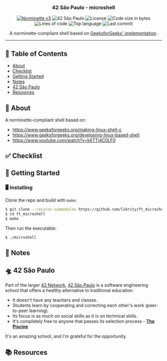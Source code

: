 <h3 align="center">42 São Paulo - microshell</h3>

<div align="center">

[![Norminette v3](https://github.com/librity/ft_microshell/actions/workflows/norminette_v3.yml/badge.svg)](https://github.com/librity/ft_microshell/actions/workflows/norminette_v3.yml)
![42 São Paulo](https://img.shields.io/badge/42-SP-1E2952)
![License](https://img.shields.io/github/license/librity/ft_microshell?color=yellow)
![Code size in bytes](https://img.shields.io/github/languages/code-size/librity/ft_microshell?color=blue)
![Lines of code](https://img.shields.io/tokei/lines/github/librity/ft_microshell?color=blueviolet)
![Top language](https://img.shields.io/github/languages/top/librity/ft_microshell?color=ff69b4)
![Last commit](https://img.shields.io/github/last-commit/librity/ft_microshell?color=orange)

</div>

<p align="center">  A norminette-compliant shell based on
  <a href="https://www.geeksforgeeks.org/making-linux-shell-c/">GeeksforGeeks' implementation</a>.
  <br>
</p>

---

## 📜 Table of Contents

- [About](#about)
- [Checklist](#checklist)
- [Getting Started](#getting_started)
- [Notes](#notes)
- [42 São Paulo](#ft_sp)
- [Resources](#resources)

## 🧐 About <a name = "about"></a>

A norminette-compliant shell based on:

- https://www.geeksforgeeks.org/making-linux-shell-c
- https://www.geeksforgeeks.org/developing-linux-based-shell
- https://www.youtube.com/watch?v=k6TTj4C0LF0

## ✅ Checklist <a name = "checklist"></a>

## 🏁 Getting Started <a name = "getting_started"></a>

### 🖥️ Installing

Clone the repo and build with `make`:

```bash
$ git clone --recurse-submodules https://github.com/librity/ft_microshell.git
$ cd ft_microshell
$ make
```

Then run the executable:

```bash
$ ./microshell
```

## 📝 Notes <a name = "notes"></a>

## 🛸 42 São Paulo <a name = "ft_sp"></a>

Part of the larger [42 Network](https://www.42.fr/42-network/),
[42 São Paulo](https://www.42sp.org.br/) is a software engineering school
that offers a healthy alternative to traditional education:

- It doesn't have any teachers and classes.
- Students learn by cooperating
  and correcting each other's work (peer-to-peer learning).
- Its focus is as much on social skills as it is on technical skills.
- It's completely free to anyone that passes its selection process -
  [**The Piscine**](https://42.fr/en/admissions/42-piscine/)

It's an amazing school, and I'm grateful for the opportunity.

## 📚 Resources <a name = "resources"></a>
